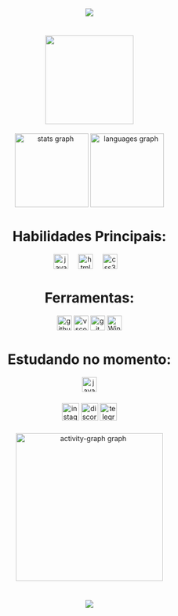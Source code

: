 <h1 align="center">
  <img src="https://readme-typing-svg.herokuapp.com/?font=Righteous&size=35&center=true&vCenter=true&width=500&height=70&duration=4000&color=FFFFFF&lines=Hello+me+chamo+kauan;Sou+Dev+Web;Sou+Front+End" />
</h1>


###
   <h1 align="center" margin="auto">
      <div>
      <img src="https://media3.giphy.com/media/v1.Y2lkPTc5MGI3NjExNTBlMGxxOXNreXNld3Q4OXo4dzgzNGMyZTl5am13d2IxbmQ4MXg1aCZlcD12MV9pbnRlcm5hbF9naWZfYnlfaWQmY3Q9Zw/qrvyxMu3zhG8KXgHdm/giphy.gif" height="180"/>
      </div>
   </h1>

<div align="center">
  <img src="https://github-readme-stats.vercel.app/api?username=kaka-bip&hide_title=false&hide_rank=false&show_icons=true&include_all_commits=true&count_private=true&disable_animations=false&theme=radical&locale=en&hide_border=false&order=1" height="150" alt="stats graph"  />
  <img src="https://github-readme-stats.vercel.app/api/top-langs?username=kaka-bip&locale=en&hide_title=false&layout=compact&card_width=320&langs_count=5&theme=radical&hide_border=false&order=2" height="150" alt="languages graph"  />
</div>

###
###
<h1 align="center">Habilidades Principais:</h1>
<div align="center">
  <img src="https://skillicons.dev/icons?i=js" height="30" alt="javascript logo"  />
  <img width="12" />
  <img src="https://skillicons.dev/icons?i=html" height="30" alt="html5 logo"  />
  <img width="12" />
  <img src="https://skillicons.dev/icons?i=css" height="30" alt="css3 logo"  />
  <img width="12" />

   ### 
   <h1 align="center">Ferramentas:</h1>
  <img src="https://skillicons.dev/icons?i=github" height="30" alt="github logo"  />
  <img src="https://skillicons.dev/icons?i=vscode" height="30" alt="vscode logo"  />
   <img src="https://skillicons.dev/icons?i=git" height="30" alt="git"/>
   <img src="https://skillicons.dev/icons?i=Windows" height="30" alt="Windows-"/>
   
</div>


###

<h1 align="center">Estudando no momento:</h1>
<div align="center">
   <img src="https://skillicons.dev/icons?i=js" height="30" alt="javascript logo"  />
</div>

###

<div align="center" margin="auto">
  <img src="https://img.shields.io/static/v1?message=Instagram&logo=instagram&label=&color=E4405F&logoColor=white&labelColor=&style=for-the-badge" height="35" alt="instagram logo"  />
  <img src="https://img.shields.io/static/v1?message=Discord&logo=discord&label=&color=7289DA&logoColor=white&labelColor=&style=for-the-badge" height="35" alt="discord logo"  />
  <img src="https://img.shields.io/static/v1?message=Telegram&logo=telegram&label=&color=2CA5E0&logoColor=white&labelColor=&style=for-the-badge" height="35" alt="telegram logo"  />
</div>

###
<div align="center" margin="auto">
  <img src="https://github-readme-activity-graph.vercel.app/graph?username=kaka-bip&radius=16&theme=redical&area=true&order=5&hide_border=true&hide_title=false" height="300" alt="activity-graph graph"  />
</div>

###

<h1 align="center">
  <img src="https://readme-typing-svg.herokuapp.com/?font=Righteous&size=35&center=true&vCenter=true&width=500&height=70&duration=4000&color=FFFFFF&lines=obrigado+pela+atenção!" />
</h1>

###

